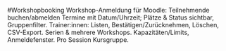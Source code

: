 #Workshopbooking
Workshop-Anmeldung für Moodle: Teilnehmende buchen/abmelden Termine mit Datum/Uhrzeit; Plätze &amp; Status sichtbar, Gruppenfilter. Trainer:innen: Listen, Bestätigen/Zurücknehmen, Löschen, CSV-Export. Serien &amp; mehrere Workshops. Kapazitäten/Limits, Anmeldefenster. Pro Session Kursgruppe.
